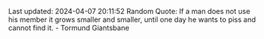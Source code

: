 Last updated: 2024-04-07 20:11:52
Random Quote: If a man does not use his member it grows smaller and smaller, until one day he wants to piss and cannot find it.  -  Tormund Giantsbane